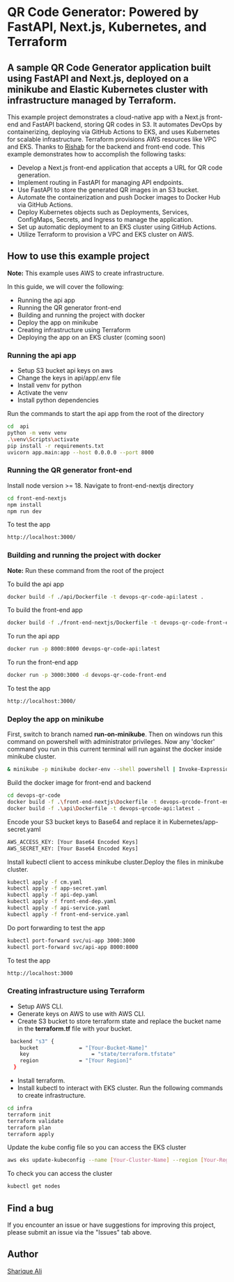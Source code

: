 
# QR Code Generator: Powered by FastAPI, Next.js, Kubernetes, and Terraform

## A sample QR Code Generator application built using FastAPI and Next.js, deployed on a minikube and Elastic Kubernetes cluster with infrastructure managed by Terraform.

This example project demonstrates a cloud-native app with a Next.js front-end and FastAPI backend, storing QR codes in S3. It automates DevOps by containerizing, deploying via GitHub Actions to EKS, and uses Kubernetes for scalable infrastructure. Terraform provisions AWS resources like VPC and EKS. Thanks to [Rishab](https://github.com/rishabkumar7) for the backend and front-end code. This example demonstrates how to accomplish the following tasks:

* Develop a Next.js front-end application that accepts a URL for QR code generation.
* Implement routing in FastAPI for managing API endpoints.
* Use FastAPI to store the generated QR images in an S3 bucket.
* Automate the containerization and push Docker images to Docker Hub via GitHub Actions.
* Deploy Kubernetes objects such as Deployments, Services, ConfigMaps, Secrets, and Ingress to manage the application.
* Set up automatic deployment to an EKS cluster using GitHub Actions.
* Utilize Terraform to provision a VPC and EKS cluster on AWS.

## How to use this example project

**Note:** This example uses AWS to create infrastructure.

In this guide, we will cover the following:

* Running the api app
* Running the QR generator front-end
* Building and running the project with docker
* Deploy the app on minikube
* Creating infrastructure using Terraform
* Deploying the app on an EKS cluster (coming soon)

### Running the api app
* Setup S3 bucket api keys on aws
* Change the keys in api/app/.env file
* Install venv for python
* Activate the venv
* Install python dependencies

Run the commands to start the api app from the root of the directory
```bash
cd  api
python -m venv venv
.\venv\Scripts\activate
pip install -r requirements.txt
uvicorn app.main:app --host 0.0.0.0 --port 8000
```

### Running the QR generator front-end
Install node version >= 18. Navigate to front-end-nextjs directory
```bash
cd front-end-nextjs
npm install
npm run dev
```

To test the app
```bash
http://localhost:3000/
```

### Building and running the project with docker
__Note:__ Run these command from the root of the project

To build the api app
```bash
docker build -f ./api/Dockerfile -t devops-qr-code-api:latest .
```

To build the front-end app
```bash
docker build -f ./front-end-nextjs/Dockerfile -t devops-qr-code-front-end:latest .
```

To run the api app
```bash
docker run -p 8000:8000 devops-qr-code-api:latest
```

To run the front-end app
```bash
docker run -p 3000:3000 -d devops-qr-code-front-end
```

To test the app
```bash
http://localhost:3000/
```

### Deploy the app on minikube
First, switch to branch named __run-on-minikube__. Then on windows run this command on powershell with administrator privileges. Now any 'docker' command you run in this current terminal will run against the docker inside minikube cluster.
```bash
& minikube -p minikube docker-env --shell powershell | Invoke-Expression
```

Build the docker image for front-end and backend
```bash
cd devops-qr-code
docker build -f .\front-end-nextjs\Dockerfile -t devops-qrcode-front-end:latest .
docker build -f .\api\Dockerfile -t devops-qrcode-api:latest .
```

Encode your S3 bucket keys to Base64 and replace it in Kubernetes/app-secret.yaml
```bash
AWS_ACCESS_KEY: [Your Base64 Encoded Keys]
AWS_SECRET_KEY: [Your Base64 Encoded Keys]
```

Install kubectl client to access minikube cluster.Deploy the files in minikube cluster.
```bash
kubectl apply -f cm.yaml
kubectl apply -f app-secret.yaml
kubectl apply -f api-dep.yaml
kubectl apply -f front-end-dep.yaml
kubectl apply -f api-service.yaml
kubectl apply -f front-end-service.yaml
```

Do port forwarding to test the app
```bash
kubectl port-forward svc/ui-app 3000:3000
kubectl port-forward svc/api-app 8000:8000
```

To test the app
```bash
http://localhost:3000
```

### Creating infrastructure using Terraform
* Setup AWS CLI.
* Generate keys on AWS to use with AWS CLI.
* Create S3 bucket to store terraform state and replace the bucket name in the **terraform.tf** file with your bucket.

```bash
 backend "s3" {
    bucket         	   = "[Your-Bucket-Name]"
    key              	   = "state/terraform.tfstate"
    region         	   = "[Your Region]"
  }
```

* Install terraform.
* Install kubectl to interact with EKS cluster.
Run the following commands to create infrastructure.

```bash
cd infra
terraform init
terraform validate
terraform plan
terraform apply
```
Update the kube config file so you can access the EKS cluster
```bash
aws eks update-kubeconfig --name [Your-Cluster-Name] --region [Your-Region]
```

To check you can access the cluster
```bash
kubectl get nodes
```

## Find a bug
If you encounter an issue or have suggestions for improving this project, please submit an issue via the "Issues" tab above.

## Author

[Sharique Ali](https://github.com/sharique-tech1987)

